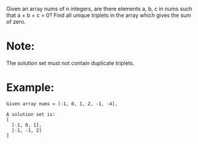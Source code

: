 ﻿Given an array nums of n integers, are there elements a, b, c in nums such that a + b + c = 0? Find all unique triplets in the array which gives the sum of zero.# Note:The solution set must not contain duplicate triplets.# Example:```Given array nums = [-1, 0, 1, 2, -1, -4],A solution set is:[  [-1, 0, 1],  [-1, -1, 2]]```